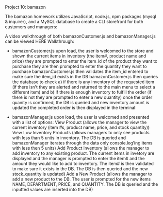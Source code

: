Project 10: bamazon

The bamazon homework utilizes JavaScript, node.js, npm packages (mysql & inquirer), and a MySQL database to create a CLI storefront for both customers and managers:

A video walkthrough of both bamazonCustomer.js and bamazonManager.js can be viewed HERE
Walkthrough:

 - bamazonCustomer.js
upon load, the user is welcomed to the store and shown the current items in inventory (the item#, product name and price)
they are prompted to enter the item_id of the product they want to purchase
they are then prompted to enter the quantity they want to purchase
bamazonCustomer.js then validates the item_id entered to make sure the item_id exists in the DB
bamazonCustomer.js then queries the database to check a) if there is any inventory of the requested item (if there isn't they are alerted and returned to the main menu to select a different item) and b) if there is enough inventory to fulfill the order (if there is not they are prompted to enter a new quantity)
once the order quanity is confirmed, the DB is queried and new inventory amount is updated
the completed order is then displayed in the terminal

 - bamazonManager.js
upon load, the user is welcomed and presented with a list of options:
View Product (allows the manager to view the current inventory (item #s, product name, price, and stock quantity))
View Low Inventory Products (allows managers to only see products with less than 5 units in inventory. The DB is queried and bamazonManager iterates through the data only console.log'ing items with less then 5 units)
Add Product Inventory (allows the manager to add inventory to any existing product. The current items in invetory are displayed and the manager is prompted to enter the item# and the amount they would like to add to inventory. The item# is then validated to make sure it exists in the DB. The DB is then queried and the new stock_quantity is updated)
Add a New Product (allows the manager to add a new product to the DB. The user is prompted for the new items NAME, DEPARTMENT, PRICE, and QUANTITY. The DB is queried and the inputted values are inserted into the DB)
